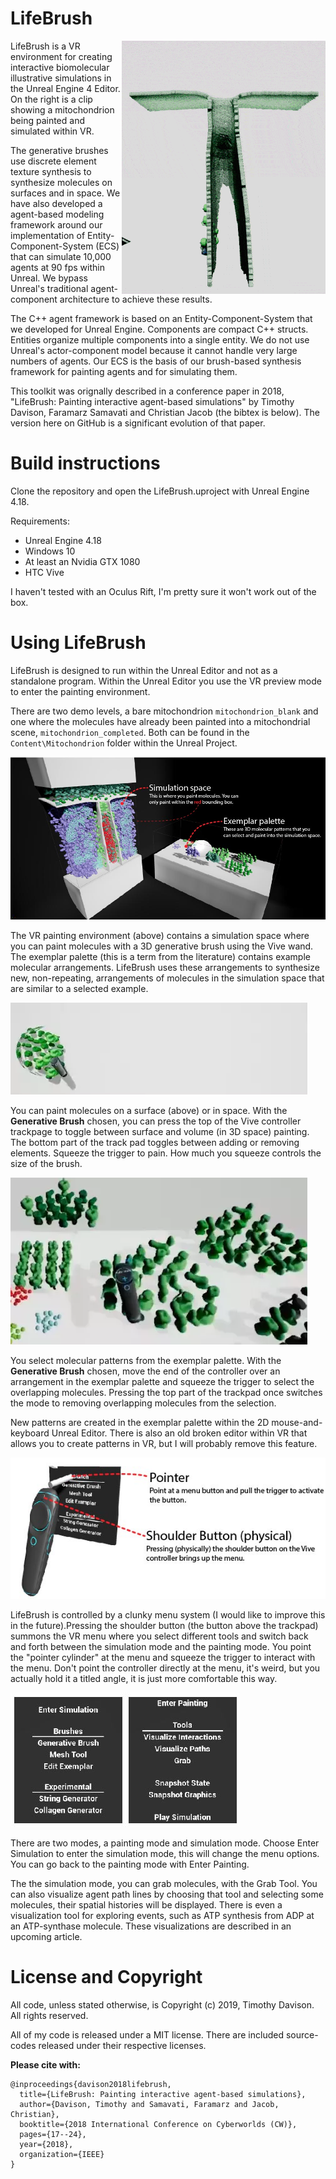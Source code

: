 # LifeBrush
<img align="right" src="LifeBrush/docs/lifebrush_github_intro.gif">

LifeBrush is a VR environment for creating interactive biomolecular illustrative simulations in the Unreal Engine 4 Editor. On the right is a clip showing a mitochondrion being painted and simulated within VR.

The generative brushes use discrete element texture synthesis to synthesize molecules on surfaces and in space. We have also developed a agent-based modeling framework around our implementation of Entity-Component-System (ECS) that can simulate 10,000 agents at 90 fps within Unreal. We bypass Unreal's traditional agent-component architecture to achieve these results.

The C++ agent framework is based on an Entity-Component-System that we developed for Unreal Engine. Components are compact C++ structs. Entities organize multiple components into a single entity. We do not use Unreal's actor-component model because it cannot handle very large numbers of agents. Our ECS is the basis of our brush-based synthesis framework for painting agents and for simulating them.

This toolkit was orignally described in a conference paper in 2018, "LifeBrush: Painting interactive agent-based simulations" by Timothy Davison, Faramarz Samavati and Christian Jacob (the bibtex is below). The version here on GitHub is a significant evolution of that paper.

# Build instructions

Clone the repository and open the LifeBrush.uproject with Unreal Engine 4.18.

Requirements:
- Unreal Engine 4.18
- Windows 10
- At least an Nvidia GTX 1080
- HTC Vive

I haven't tested with an Oculus Rift, I'm pretty sure it won't work out of the box.

# Using LifeBrush

LifeBrush is designed to run within the Unreal Editor and not as a standalone program. Within the Unreal Editor you use the VR preview mode to enter the painting environment.

There are two demo levels, a bare mitochondrion ``mitochondrion_blank`` and one where the molecules have already been painted into a mitochondrial scene, ``mitochondrion_completed``. Both can be found in the ``Content\Mitochondrion`` folder within the Unreal Project.

![The VR painting environment](LifeBrush/docs/main_overview.jpg)

The VR painting environment (above) contains a simulation space where you can paint molecules with a 3D generative brush using the Vive wand. The exemplar palette (this is a term from the literature) contains example molecular arrangements. LifeBrush uses these arrangements to synthesize new, non-repeating, arrangements of molecules in the simulation space that are similar to a selected example.

<img src="LifeBrush/docs/generation_erase.webp">

You can paint molecules on a surface (above) or in space. With the **Generative Brush** chosen, you can press the top of the Vive controller trackpage to toggle between surface and volume (in 3D space) painting. The bottom part of the track pad toggles between adding or removing elements. Squeeze the trigger to pain. How much you squeeze controls the size of the brush.

<img src="LifeBrush/docs/selection.webp">

You select molecular patterns from the exemplar palette. With the **Generative Brush** chosen, move the end of the controller over an arrangement in the exemplar palette and squeeze the trigger to select the overlapping molecules. Pressing the top part of the trackpad once switches the mode to removing overlapping molecules from the selection.

New patterns are created in the exemplar palette within the 2D mouse-and-keyboard Unreal Editor. There is also an old broken editor within VR that allows you to create patterns in VR, but I will probably remove this feature.

![](LifeBrush/docs/menu_interaction-01.jpg)

LifeBrush is controlled by a clunky menu system (I would like to improve this in the future).Pressing the shoulder button (the button above the trackpad) summons the VR menu where you select different tools and switch back and forth between the simulation mode and the painting mode. You point the "pointer cylinder" at the menu and squeeze the trigger to interact with the menu. Don't point the controller directly at the menu, it's weird, but you actually hold it a titled angle, it is just more comfortable this way.

![](LifeBrush/docs/menu_interaction-02.jpg)

There are two modes, a painting mode and simulation mode. Choose Enter Simulation to enter the simulation mode, this will change the menu options. You can go back to the painting mode with Enter Painting.

The the simulation mode, you can grab molecules, with the Grab Tool. You can also visualize agent path lines by choosing that tool and selecting some molecules, their spatial histories will be displayed. There is even a visualization tool for exploring events, such as ATP synthesis from ADP at an ATP-synthase molecule. These visualizations are described in an upcoming article.

# License and Copyright

All code, unless stated otherwise, is Copyright (c) 2019, Timothy Davison. All rights reserved.

All of my code is released under a MIT license. There are included source-codes released under their respective licenses.

**Please cite with:**
```
@inproceedings{davison2018lifebrush,
  title={LifeBrush: Painting interactive agent-based simulations},
  author={Davison, Timothy and Samavati, Faramarz and Jacob, Christian},
  booktitle={2018 International Conference on Cyberworlds (CW)},
  pages={17--24},
  year={2018},
  organization={IEEE}
}
```
